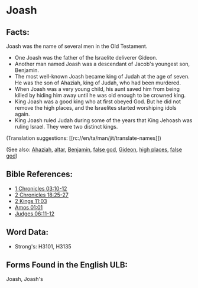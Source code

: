 # Joash

## Facts:

Joash was the name of several men in the Old Testament.

* One Joash was the father of the Israelite deliverer Gideon.
* Another man named Joash was a descendant of Jacob's youngest son, Benjamin.
* The most well-known Joash became king of Judah at the age of seven. He was the son of Ahaziah, king of Judah, who had been murdered.
* When Joash was a very young child, his aunt saved him from being killed by hiding him away until he was old enough to be crowned king.
* King Joash was a good king who at first obeyed God. But he did not remove the high places, and the Israelites started worshiping idols again.
* King Joash ruled Judah during some of the years that King Jehoash was ruling Israel. They were two distinct kings.

(Translation suggestions: [[rc://en/ta/man/jit/translate-names]])

(See also: [Ahaziah](../names/ahaziah.md), [altar](../kt/altar.md), [Benjamin](../names/benjamin.md), [false god](../kt/falsegod.md), [Gideon](../names/gideon.md), [high places](../other/highplaces.md), [false god](../kt/falsegod.md))

## Bible References:

* [1 Chronicles 03:10-12](rc://en/tn/help/1ch/03/10)
* [2 Chronicles 18:25-27](rc://en/tn/help/2ch/18/25)
* [2 Kings 11:03](rc://en/tn/help/2ki/11/03)
* [Amos 01:01](rc://en/tn/help/amo/01/01)
* [Judges 06:11-12](rc://en/tn/help/jdg/06/11)

## Word Data:

* Strong's: H3101, H3135

## Forms Found in the English ULB:

Joash, Joash's
